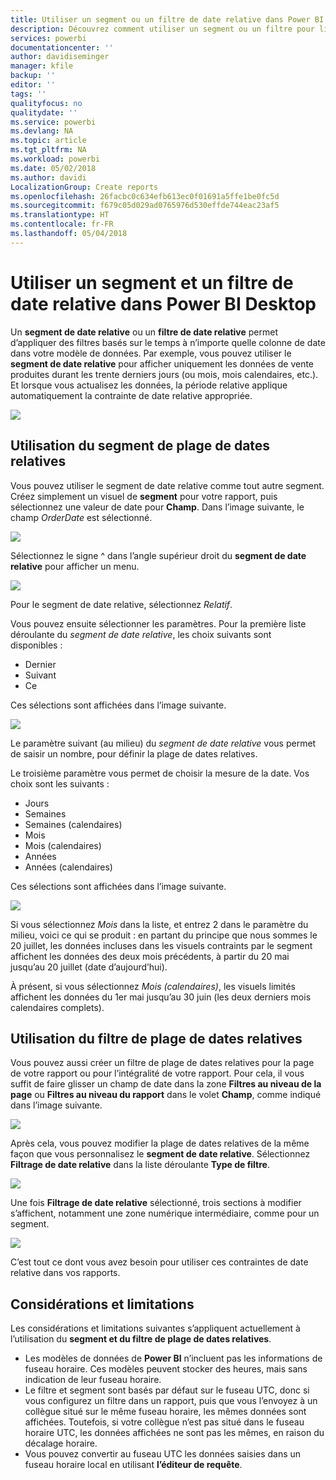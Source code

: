 ```yaml
---
title: Utiliser un segment ou un filtre de date relative dans Power BI Desktop
description: Découvrez comment utiliser un segment ou un filtre pour limiter les plages de dates relatives dans Power BI Desktop
services: powerbi
documentationcenter: ''
author: davidiseminger
manager: kfile
backup: ''
editor: ''
tags: ''
qualityfocus: no
qualitydate: ''
ms.service: powerbi
ms.devlang: NA
ms.topic: article
ms.tgt_pltfrm: NA
ms.workload: powerbi
ms.date: 05/02/2018
ms.author: davidi
LocalizationGroup: Create reports
ms.openlocfilehash: 26facbc0c634efb613ec0f01691a5ffe1be0fc5d
ms.sourcegitcommit: f679c05d029ad0765976d530effde744eac23af5
ms.translationtype: HT
ms.contentlocale: fr-FR
ms.lasthandoff: 05/04/2018
---
```

# <a name="use-a-relative-date-slicer-and-filter-in-power-bi-desktop"></a>Utiliser un segment et un filtre de date relative dans Power BI Desktop
Un **segment de date relative** ou un **filtre de date relative** permet d’appliquer des filtres basés sur le temps à n’importe quelle colonne de date dans votre modèle de données. Par exemple, vous pouvez utiliser le **segment de date relative** pour afficher uniquement les données de vente produites durant les trente derniers jours (ou mois, mois calendaires, etc.). Et lorsque vous actualisez les données, la période relative applique automatiquement la contrainte de date relative appropriée.

![](media/desktop-slicer-filter-date-range/relative-date-range-slicer-filter_01.png)

## <a name="using-the-relative-date-range-slicer"></a>Utilisation du segment de plage de dates relatives
Vous pouvez utiliser le segment de date relative comme tout autre segment. Créez simplement un visuel de **segment** pour votre rapport, puis sélectionnez une valeur de date pour **Champ**. Dans l’image suivante, le champ *OrderDate* est sélectionné.

![](media/desktop-slicer-filter-date-range/relative-date-range-slicer-filter_02.png)

Sélectionnez le signe ^ dans l’angle supérieur droit du **segment de date relative** pour afficher un menu.

![](media/desktop-slicer-filter-date-range/relative-date-range-slicer-filter_03.png)

Pour le segment de date relative, sélectionnez *Relatif*.

Vous pouvez ensuite sélectionner les paramètres. Pour la première liste déroulante du *segment de date relative*, les choix suivants sont disponibles :

* Dernier
* Suivant
* Ce

Ces sélections sont affichées dans l’image suivante.

![](media/desktop-slicer-filter-date-range/relative-date-range-slicer-filter_04.png)

Le paramètre suivant (au milieu) du *segment de date relative* vous permet de saisir un nombre, pour définir la plage de dates relatives.

Le troisième paramètre vous permet de choisir la mesure de la date. Vos choix sont les suivants :

* Jours
* Semaines
* Semaines (calendaires)
* Mois
* Mois (calendaires)
* Années
* Années (calendaires)

Ces sélections sont affichées dans l’image suivante.

![](media/desktop-slicer-filter-date-range/relative-date-range-slicer-filter_05.png)

Si vous sélectionnez *Mois* dans la liste, et entrez 2 dans le paramètre du milieu, voici ce qui se produit : en partant du principe que nous sommes le 20 juillet, les données incluses dans les visuels contraints par le segment affichent les données des deux mois précédents, à partir du 20 mai jusqu’au 20 juillet (date d’aujourd’hui).

À présent, si vous sélectionnez *Mois (calendaires)*, les visuels limités affichent les données du 1er mai jusqu’au 30 juin (les deux derniers mois calendaires complets).

## <a name="using-the-relative-date-range-filter"></a>Utilisation du filtre de plage de dates relatives
Vous pouvez aussi créer un filtre de plage de dates relatives pour la page de votre rapport ou pour l’intégralité de votre rapport. Pour cela, il vous suffit de faire glisser un champ de date dans la zone **Filtres au niveau de la page** ou **Filtres au niveau du rapport** dans le volet **Champ**, comme indiqué dans l’image suivante.

![](media/desktop-slicer-filter-date-range/relative-date-range-slicer-filter_06.png)

Après cela, vous pouvez modifier la plage de dates relatives de la même façon que vous personnalisez le **segment de date relative**. Sélectionnez **Filtrage de date relative** dans la liste déroulante **Type de filtre**.

![](media/desktop-slicer-filter-date-range/relative-date-range-slicer-filter_07.png)

Une fois **Filtrage de date relative** sélectionné, trois sections à modifier s’affichent, notamment une zone numérique intermédiaire, comme pour un segment.

![](media/desktop-slicer-filter-date-range/relative-date-range-slicer-filter_08.png)

C’est tout ce dont vous avez besoin pour utiliser ces contraintes de date relative dans vos rapports.

## <a name="limitations-and-considerations"></a>Considérations et limitations
Les considérations et limitations suivantes s’appliquent actuellement à l’utilisation du **segment et du filtre de plage de dates relatives**.

* Les modèles de données de **Power BI** n’incluent pas les informations de fuseau horaire. Ces modèles peuvent stocker des heures, mais sans indication de leur fuseau horaire.
* Le filtre et segment sont basés par défaut sur le fuseau UTC, donc si vous configurez un filtre dans un rapport, puis que vous l’envoyez à un collègue situé sur le même fuseau horaire, les mêmes données sont affichées. Toutefois, si votre collègue n’est pas situé dans le fuseau horaire UTC, les données affichées ne sont pas les mêmes, en raison du décalage horaire.
* Vous pouvez convertir au fuseau UTC les données saisies dans un fuseau horaire local en utilisant **l’éditeur de requête**.

